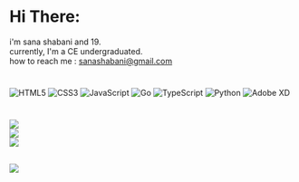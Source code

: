 # Hi There:
i'm sana shabani and 19.<br>currently, I'm a CE undergraduated.<br>how to reach me : sanashabani@gmail.com<br>


#
![HTML5](https://img.shields.io/badge/html5-%23E34F26.svg?style=flat-square&logo=html5&logoColor=white) ![CSS3](https://img.shields.io/badge/css3-%231572B6.svg?style=flat-square&logo=css3&logoColor=white) ![JavaScript](https://img.shields.io/badge/javascript-%23323330.svg?style=flat-square&logo=javascript&logoColor=%23F7DF1E) ![Go](https://img.shields.io/badge/go-%2300ADD8.svg?style=flat-square&logo=go&logoColor=white) ![TypeScript](https://img.shields.io/badge/typescript-%23007ACC.svg?style=flat-square&logo=typescript&logoColor=white) ![Python](https://img.shields.io/badge/python-3670A0?style=flat-square&logo=python&logoColor=ffdd54) ![Adobe XD](https://img.shields.io/badge/Adobe%20XD-470137?style=flat-square&logo=Adobe%20XD&logoColor=#FF61F6)
#
![](https://github-readme-stats.vercel.app/api?username=sanashabani&theme=dark&hide_border=false&include_all_commits=false&count_private=false)<br/>
![](https://github-readme-streak-stats.herokuapp.com/?user=sanashabani&theme=dark&hide_border=false)<br/>
![](https://github-readme-stats.vercel.app/api/top-langs/?username=sanashabani&theme=dark&hide_border=false&include_all_commits=false&count_private=false&layout=compact)

##
![](https://github-profile-trophy.vercel.app/?username=sanashabani&theme=radical&no-frame=false&no-bg=true&margin-w=4)

<!-- Proudly created with GPRM ( https://gprm.itsvg.in ) -->
